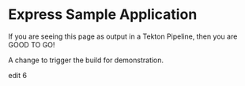 # Express Sample Application

If you are seeing this page as output in a Tekton Pipeline, then you are GOOD TO GO!

A change to trigger the build for demonstration.


edit 6
